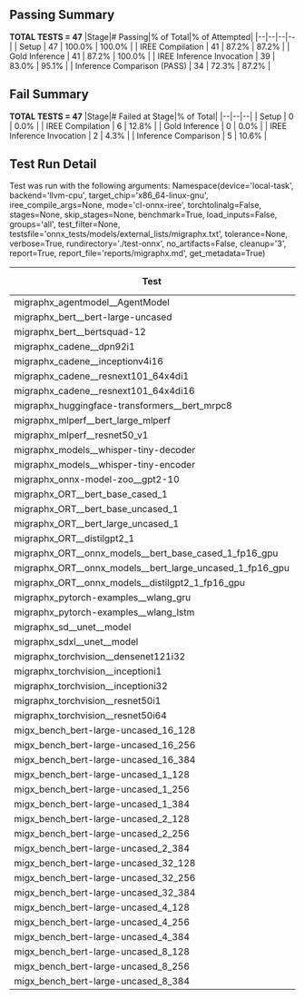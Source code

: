 ## Passing Summary

**TOTAL TESTS = 47**
|Stage|# Passing|% of Total|% of Attempted|
|--|--|--|--|
| Setup | 47 | 100.0% | 100.0% |
| IREE Compilation | 41 | 87.2% | 87.2% |
| Gold Inference | 41 | 87.2% | 100.0% |
| IREE Inference Invocation | 39 | 83.0% | 95.1% |
| Inference Comparison (PASS) | 34 | 72.3% | 87.2% |
## Fail Summary

**TOTAL TESTS = 47**
|Stage|# Failed at Stage|% of Total|
|--|--|--|
| Setup | 0 | 0.0% |
| IREE Compilation | 6 | 12.8% |
| Gold Inference | 0 | 0.0% |
| IREE Inference Invocation | 2 | 4.3% |
| Inference Comparison | 5 | 10.6% |
## Test Run Detail
Test was run with the following arguments:
Namespace(device='local-task', backend='llvm-cpu', target_chip='x86_64-linux-gnu', iree_compile_args=None, mode='cl-onnx-iree', torchtolinalg=False, stages=None, skip_stages=None, benchmark=True, load_inputs=False, groups='all', test_filter=None, testsfile='onnx_tests/models/external_lists/migraphx.txt', tolerance=None, verbose=True, rundirectory='./test-onnx', no_artifacts=False, cleanup='3', report=True, report_file='reports/migraphx.md', get_metadata=True)

| Test | Exit Status | Mean Benchmark Time (ms) | Notes |
|--|--|--|--|
| migraphx_agentmodel__AgentModel | compilation | None | |
| migraphx_bert__bert-large-uncased | PASS | 424.5160333812237 | |
| migraphx_bert__bertsquad-12 | compilation | None | |
| migraphx_cadene__dpn92i1 | PASS | 185.99039393787584 | |
| migraphx_cadene__inceptionv4i16 | PASS | 6588.670451194048 | |
| migraphx_cadene__resnext101_64x4di1 | PASS | 335.6257965788245 | |
| migraphx_cadene__resnext101_64x4di16 | PASS | 5260.948717594147 | |
| migraphx_huggingface-transformers__bert_mrpc8 | PASS | 410.3835482771198 | |
| migraphx_mlperf__bert_large_mlperf | Numerics | 479.01733592152596 | |
| migraphx_mlperf__resnet50_v1 | PASS | 112.67277891082422 | |
| migraphx_models__whisper-tiny-decoder | PASS | 35.201674686712124 | |
| migraphx_models__whisper-tiny-encoder | compilation | None | |
| migraphx_onnx-model-zoo__gpt2-10 | compilation | None | |
| migraphx_ORT__bert_base_cased_1 | PASS | 110.18544284715539 | |
| migraphx_ORT__bert_base_uncased_1 | PASS | 85.92166751623154 | |
| migraphx_ORT__bert_large_uncased_1 | PASS | 252.122174638013 | |
| migraphx_ORT__distilgpt2_1 | compiled_inference | None | |
| migraphx_ORT__onnx_models__bert_base_cased_1_fp16_gpu | Numerics | 90.32969383729828 | |
| migraphx_ORT__onnx_models__bert_large_uncased_1_fp16_gpu | Numerics | 250.58231337202918 | |
| migraphx_ORT__onnx_models__distilgpt2_1_fp16_gpu | compiled_inference | None | |
| migraphx_pytorch-examples__wlang_gru | PASS | 75.99731948640611 | |
| migraphx_pytorch-examples__wlang_lstm | PASS | 42.77266034235557 | |
| migraphx_sd__unet__model | import_model | None | |
| migraphx_sdxl__unet__model | import_model | None | |
| migraphx_torchvision__densenet121i32 | PASS | 1310.589317853252 | |
| migraphx_torchvision__inceptioni1 | PASS | 205.4753108984894 | |
| migraphx_torchvision__inceptioni32 | PASS | 6133.656354000171 | |
| migraphx_torchvision__resnet50i1 | PASS | 92.78882993385196 | |
| migraphx_torchvision__resnet50i64 | PASS | 5252.268900473912 | |
| migx_bench_bert-large-uncased_16_128 | PASS | 2646.962280074755 | |
| migx_bench_bert-large-uncased_16_256 | PASS | 4190.69084773461 | |
| migx_bench_bert-large-uncased_16_384 | Numerics | 5864.796031266451 | |
| migx_bench_bert-large-uncased_1_128 | PASS | 156.03555055956045 | |
| migx_bench_bert-large-uncased_1_256 | PASS | 286.9555306517415 | |
| migx_bench_bert-large-uncased_1_384 | PASS | 382.47749706109363 | |
| migx_bench_bert-large-uncased_2_128 | PASS | 394.1932174687584 | |
| migx_bench_bert-large-uncased_2_256 | PASS | 613.9579440156618 | |
| migx_bench_bert-large-uncased_2_384 | PASS | 835.1429278651873 | |
| migx_bench_bert-large-uncased_32_128 | PASS | 5274.437053749958 | |
| migx_bench_bert-large-uncased_32_256 | PASS | 8261.363143722216 | |
| migx_bench_bert-large-uncased_32_384 | Numerics | 11502.66587920487 | |
| migx_bench_bert-large-uncased_4_128 | PASS | 725.2473520735899 | |
| migx_bench_bert-large-uncased_4_256 | PASS | 1133.518228928248 | |
| migx_bench_bert-large-uncased_4_384 | PASS | 1604.8167186478775 | |
| migx_bench_bert-large-uncased_8_128 | PASS | 1363.105616842707 | |
| migx_bench_bert-large-uncased_8_256 | PASS | 2090.3131756931543 | |
| migx_bench_bert-large-uncased_8_384 | PASS | 3000.852029149731 | |
